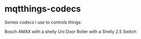 # mqtthings-codecs

Somes codecs i use to controls things:

Bosch AMAX with a shelly Uni
Door Roller with a Shelly 2.5 Switch
